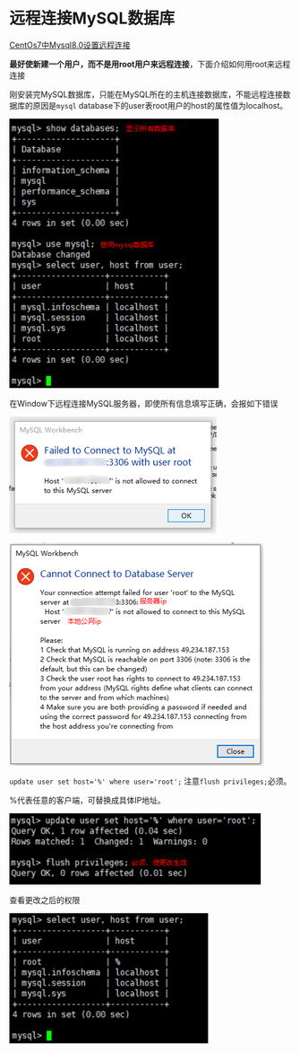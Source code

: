 # 远程连接MySQL数据库

[CentOs7中Mysql8.0设置远程连接](https://www.cnblogs.com/lylongs/p/11048714.html)

**最好使新建一个用户，而不是用root用户来远程连接**，下面介绍如何用root来远程连接

刚安装完MySQL数据库，只能在MySQL所在的主机连接数据库，不能远程连接数据库的原因是`mysql` database下的user表root用户的host的属性值为localhost。

![43](../images/43.png)

在Window下远程连接MySQL服务器，即使所有信息填写正确，会报如下错误

![44](../images/44.png)

![45](../images/45.png)

`update user set host='%' where user='root';` 注意`flush privileges;`必须。

%代表任意的客户端，可替换成具体IP地址。

![46](../images/46.png)

查看更改之后的权限

![47](../images/47.png)
